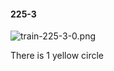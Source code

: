 #### 225-3
![train-225-3-0.png](https://github.com/lil-lab/nlvr/raw/master/nlvr/train/images/52/train-225-3-0.png "train-225-3-0.png")

There is 1 yellow circle